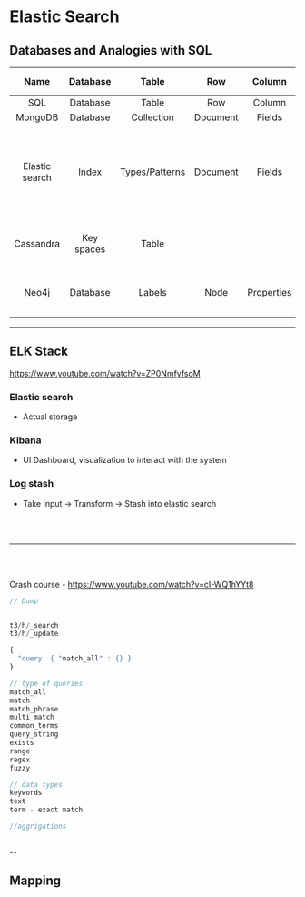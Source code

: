 # Elastic Search

## Databases and Analogies with SQL 

| Name                  | Database         | Table         | Row           | Column          | Index        | Query language                                     | |
| :---:                 | :-:              | :-:           |:-:            |:-:              |:-:           | :-:                                                |:-:     |
| SQL                   | Database         | Table         | Row           | Column          | Index        | SQL                                                |
| MongoDB               | Database         | Collection    | Document      | Fields          | Index        | MQL                                                | Aggregations          
| Elastic search        | Index            | Types/Patterns| Document      | Fields          | -            | Over RESTful APIs Query DSL (Domain Specific Language) |
| Cassandra             | Key spaces       | Table         |               |                 |              | Cassandra Query Language (CQL) |
| Neo4j                 | Database         | Labels        | Node          | Properties      |              | Cypher Query Language (CQL)|

---

## ELK Stack

https://www.youtube.com/watch?v=ZP0NmfyfsoM

### Elastic search
* Actual storage

### Kibana
* UI Dashboard, visualization to interact with the system

### Log stash
* Take Input -> Transform -> Stash into elastic search

<br/>
<br/>


---

<br/>
<br/>

Crash course - https://www.youtube.com/watch?v=cI-WQ1hYYt8

```js
// Dump


t3/h/_search
t3/h/_update

{
  "query: { "match_all" : {} }
}

// type of queries
match_all
match
match_phrase
multi_match
common_terms
query_string
exists
range
regex
fuzzy

// data types
keywords
text
term - exact match

//aggrigations
 
```

-- 
## Mapping 